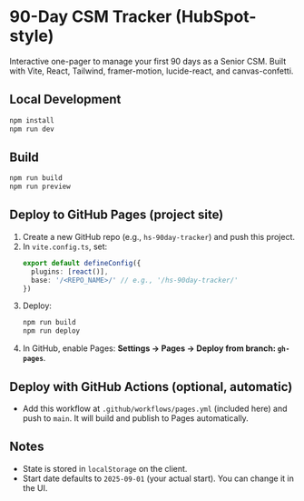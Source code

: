 # 90-Day CSM Tracker (HubSpot-style)

Interactive one-pager to manage your first 90 days as a Senior CSM. Built with Vite, React, Tailwind, framer-motion, lucide-react, and canvas-confetti.

## Local Development
```bash
npm install
npm run dev
```

## Build
```bash
npm run build
npm run preview
```

## Deploy to GitHub Pages (project site)
1. Create a new GitHub repo (e.g., `hs-90day-tracker`) and push this project.
2. In `vite.config.ts`, set:
   ```ts
   export default defineConfig({
     plugins: [react()],
     base: '/<REPO_NAME>/' // e.g., '/hs-90day-tracker/'
   })
   ```
3. Deploy:
   ```bash
   npm run build
   npm run deploy
   ```
4. In GitHub, enable Pages: **Settings → Pages → Deploy from branch: `gh-pages`**.

## Deploy with GitHub Actions (optional, automatic)
- Add this workflow at `.github/workflows/pages.yml` (included here) and push to `main`. It will build and publish to Pages automatically.

## Notes
- State is stored in `localStorage` on the client.
- Start date defaults to `2025-09-01` (your actual start). You can change it in the UI.
